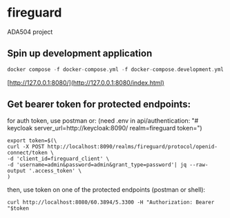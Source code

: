 # fireguard
 ADA504 project


## Spin up development application
```haskell
docker compose -f docker-compose.yml -f docker-compose.development.yml up
```

[http://127.0.0.1:8080/](http://127.0.0.1:8080/index.html)

## Get bearer token for protected endpoints:
for auth token, use postman or:
(need .env in api/authentication: "# keycloak
server_url=http://keycloak:8090/
realm=fireguard
token=")

```shell
export token=$(\
curl -X POST http://localhost:8090/realms/fireguard/protocol/openid-connect/token \
-d 'client_id=fireguard_client' \
-d 'username=admin&password=admin&grant_type=password'| jq --raw-output '.access_token' \
)
```

then, use token on one of the protected endpoints (postman or shell):
```shell
curl http://localhost:8080/60.3894/5.3300 -H "Authorization: Bearer "$token
```